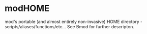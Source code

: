 # modHOME
mod's portable (and almost entirely non-invasive) HOME directory - scripts/aliases/functions/etc...
See Bmod for further descripton.
